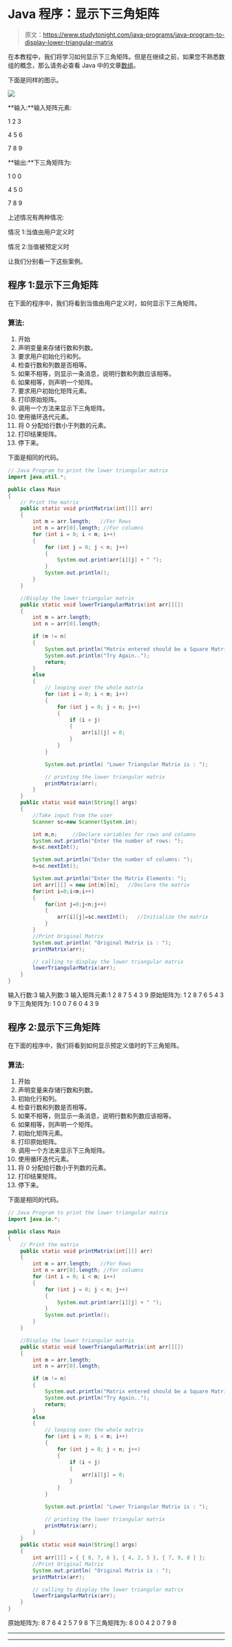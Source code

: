 # Java 程序：显示下三角矩阵

> 原文：<https://www.studytonight.com/java-programs/java-program-to-display-lower-triangular-matrix>

在本教程中，我们将学习如何显示下三角矩阵。但是在继续之前，如果您不熟悉数组的概念，那么请务必查看 Java 中的文章[数组](https://www.studytonight.com/java/array.php)。

下面是同样的图示。

![](img/5ec47e925afb1f95dbb31eb760e09f41.png)

**输入:**输入矩阵元素:

1 2 3

4 5 6

7 8 9

**输出:**下三角矩阵为:

1 0 0

4 5 0

7 8 9

上述情况有两种情况:

情况 1:当值由用户定义时

情况 2:当值被预定义时

让我们分别看一下这些案例。

## 程序 1:显示下三角矩阵

在下面的程序中，我们将看到当值由用户定义时，如何显示下三角矩阵。

### 算法:

1.  开始
2.  声明变量来存储行数和列数。
3.  要求用户初始化行和列。
4.  检查行数和列数是否相等。
5.  如果不相等，则显示一条消息，说明行数和列数应该相等。
6.  如果相等，则声明一个矩阵。
7.  要求用户初始化矩阵元素。
8.  打印原始矩阵。
9.  调用一个方法来显示下三角矩阵。
10.  使用循环迭代元素。
11.  将 0 分配给行数小于列数的元素。
12.  打印结果矩阵。
13.  停下来。

下面是相同的代码。

```java
// Java Program to print the lower triangular matrix 
import java.util.*; 

public class Main 
{ 
    // Print the matrix 
    public static void printMatrix(int[][] arr) 
    { 
        int m = arr.length;   //For Rows
        int n = arr[0].length; //For columns
        for (int i = 0; i < m; i++) 
        { 
            for (int j = 0; j < n; j++) 
            {
                System.out.print(arr[i][j] + " "); 
            }    
            System.out.println(); 
        } 
    } 

    //Display the lower triangular matrix
    public static void lowerTriangularMatrix(int arr[][]) 
    { 
        int m = arr.length; 
        int n = arr[0].length; 

        if (m != n) 
        { 
            System.out.println("Matrix entered should be a Square Matrix");
            System.out.println("Try Again..");
            return; 
        } 
        else 
        { 
            // looping over the whole matrix 
            for (int i = 0; i < m; i++) 
            { 
                for (int j = 0; j < n; j++) 
                { 
                    if (i < j) 
                    { 
                        arr[i][j] = 0; 
                    } 
                } 
            } 

            System.out.println( "Lower Triangular Matrix is : "); 

            // printing the lower triangular matrix 
            printMatrix(arr); 
        } 
    } 
    public static void main(String[] args) 
    { 
        //Take input from the user
        Scanner sc=new Scanner(System.in);

        int m,n;     //Declare variables for rows and columns
        System.out.println("Enter the number of rows: ");
        m=sc.nextInt();

        System.out.println("Enter the number of columns: ");
        n=sc.nextInt();

        System.out.println("Enter the Matrix Elements: ");
        int arr[][] = new int[m][n];   //Declare the matrix
        for(int i=0;i<m;i++)
        {
            for(int j=0;j<n;j++)
            {
                arr[i][j]=sc.nextInt();   //Initialize the matrix
            }
        }
        //Print Original Matrix
        System.out.println( "Original Matrix is : "); 
        printMatrix(arr); 

        // calling to display the lower triangular matrix
        lowerTriangularMatrix(arr); 
    } 
}
```

输入行数:3
输入列数:3
输入矩阵元素:1 2 8 7 5 4 3 9
原始矩阵为:
1 2 8
7 6 5
4 3 9
下三角矩阵为:
1 0 0
7 6 0
4 3 9

## 程序 2:显示下三角矩阵

在下面的程序中，我们将看到如何显示预定义值时的下三角矩阵。

### 算法:

1.  开始
2.  声明变量来存储行数和列数。
3.  初始化行和列。
4.  检查行数和列数是否相等。
5.  如果不相等，则显示一条消息，说明行数和列数应该相等。
6.  如果相等，则声明一个矩阵。
7.  初始化矩阵元素。
8.  打印原始矩阵。
9.  调用一个方法来显示下三角矩阵。
10.  使用循环迭代元素。
11.  将 0 分配给行数小于列数的元素。
12.  打印结果矩阵。
13.  停下来。

下面是相同的代码。

```java
// Java Program to print the lower triangular matrix 
import java.io.*; 

public class Main 
{ 
    // Print the matrix 
    public static void printMatrix(int[][] arr) 
    { 
        int m = arr.length;   //For Rows
        int n = arr[0].length; //For columns
        for (int i = 0; i < m; i++) 
        { 
            for (int j = 0; j < n; j++) 
            {
                System.out.print(arr[i][j] + " "); 
            }    
            System.out.println(); 
        } 
    } 

    //Display the lower triangular matrix
    public static void lowerTriangularMatrix(int arr[][]) 
    { 
        int m = arr.length; 
        int n = arr[0].length; 

        if (m != n) 
        { 
            System.out.println("Matrix entered should be a Square Matrix");
            System.out.println("Try Again..");
            return; 
        } 
        else 
        { 
            // looping over the whole matrix 
            for (int i = 0; i < m; i++) 
            { 
                for (int j = 0; j < n; j++) 
                { 
                    if (i < j) 
                    { 
                        arr[i][j] = 0; 
                    } 
                } 
            } 

            System.out.println( "Lower Triangular Matrix is : "); 

            // printing the lower triangular matrix 
            printMatrix(arr); 
        } 
    } 
    public static void main(String[] args) 
    { 
        int arr[][] = { { 8, 7, 6 }, { 4, 2, 5 }, { 7, 9, 8 } }; 
        //Print Original Matrix
        System.out.println( "Original Matrix is : "); 
        printMatrix(arr); 

        // calling to display the lower triangular matrix
        lowerTriangularMatrix(arr); 
    } 
}
```

原始矩阵为:
8 7 6
4 2 5
7 9 8
下三角矩阵为:
8 0 0
4 2 0
7 9 8

* * *

* * *